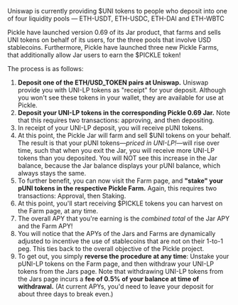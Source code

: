 Uniswap is currently providing $UNI tokens to people who deposit into one of four liquidity pools — ETH-USDT, ETH-USDC, ETH-DAI and ETH-WBTC

Pickle have launched version 0.69 of its Jar product, that farms and sells UNI tokens on behalf of its users, for the three pools that involve USD stablecoins. Furthermore, Pickle have launched three new Pickle Farms, that additionally allow Jar users to earn the $PICKLE token!

The process is as follows:

1. **Deposit one of the ETH/USD_TOKEN pairs at Uniswap.** Uniswap provide you with UNI-LP tokens as "receipt" for your deposit. Although you won't see these tokens in your wallet, they are available for use at Pickle.
2. **Deposit your UNI-LP tokens in the corresponding Pickle 0.69 Jar.** Note that this requires two transactions: approving, and then depositing.
3. In receipt of your UNI-LP deposit, you will receive pUNI tokens.
4. At this point, the Pickle Jar will farm and sell $UNI tokens on your behalf. The result is that your pUNI tokens—*priced in UNI-LP!*—will rise over time, such that when you exit the Jar, you will receive more UNI-LP tokens than you deposited. You will NOT see this increase in the Jar balance, because the Jar balance displays your pUNI balance, which always stays the same.
5. To further benefit, you can now visit the Farm page, and **"stake" your pUNI tokens in the respective Pickle Farm.** Again, this requires two transactions: Approval, then Staking.
7. At this point, you'll start receiving $PICKLE tokens you can harvest on the Farm page, at any time.
8. The overall APY that you're earning is the *combined total* of the Jar APY and the Farm APY! 
9. You will notice that the APYs of the Jars and Farms are dynamically adjusted to incentive the use of stablecoins that are not on their 1-to-1 peg. This ties back to the overall objective of the Pickle project.
10. To get out, you simply **reverse the procedure at any time**: Unstake your pUNI-LP tokens on the Farm page, and then withdraw your UNI-LP tokens from the Jars page. Note that withdrawing UNI-LP tokens from the Jars page incurs a **fee of 0.5% of your balance at time of withdrawal.** (At current APYs, you'd need to leave your deposit for about three days to break even.)